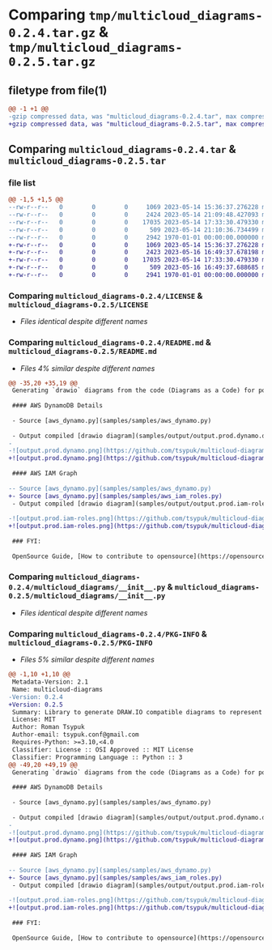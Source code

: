 # Comparing `tmp/multicloud_diagrams-0.2.4.tar.gz` & `tmp/multicloud_diagrams-0.2.5.tar.gz`

## filetype from file(1)

```diff
@@ -1 +1 @@
-gzip compressed data, was "multicloud_diagrams-0.2.4.tar", max compression
+gzip compressed data, was "multicloud_diagrams-0.2.5.tar", max compression
```

## Comparing `multicloud_diagrams-0.2.4.tar` & `multicloud_diagrams-0.2.5.tar`

### file list

```diff
@@ -1,5 +1,5 @@
--rw-r--r--   0        0        0     1069 2023-05-14 15:36:37.276228 multicloud_diagrams-0.2.4/LICENSE
--rw-r--r--   0        0        0     2424 2023-05-14 21:09:48.427093 multicloud_diagrams-0.2.4/README.md
--rw-r--r--   0        0        0    17035 2023-05-14 17:33:30.479330 multicloud_diagrams-0.2.4/multicloud_diagrams/__init__.py
--rw-r--r--   0        0        0      509 2023-05-14 21:10:36.734499 multicloud_diagrams-0.2.4/pyproject.toml
--rw-r--r--   0        0        0     2942 1970-01-01 00:00:00.000000 multicloud_diagrams-0.2.4/PKG-INFO
+-rw-r--r--   0        0        0     1069 2023-05-14 15:36:37.276228 multicloud_diagrams-0.2.5/LICENSE
+-rw-r--r--   0        0        0     2423 2023-05-16 16:49:37.678198 multicloud_diagrams-0.2.5/README.md
+-rw-r--r--   0        0        0    17035 2023-05-14 17:33:30.479330 multicloud_diagrams-0.2.5/multicloud_diagrams/__init__.py
+-rw-r--r--   0        0        0      509 2023-05-16 16:49:37.688685 multicloud_diagrams-0.2.5/pyproject.toml
+-rw-r--r--   0        0        0     2941 1970-01-01 00:00:00.000000 multicloud_diagrams-0.2.5/PKG-INFO
```

### Comparing `multicloud_diagrams-0.2.4/LICENSE` & `multicloud_diagrams-0.2.5/LICENSE`

 * *Files identical despite different names*

### Comparing `multicloud_diagrams-0.2.4/README.md` & `multicloud_diagrams-0.2.5/README.md`

 * *Files 4% similar despite different names*

```diff
@@ -35,20 +35,19 @@
 Generating `drawio` diagrams from the code (Diagrams as a Code) for popular Amazon Web Services:
 
 #### AWS DynamoDB Details
 
 - Source [aws_dynamo.py](samples/samples/aws_dynamo.py)
 
 - Output compiled [drawio diagram](samples/output/output.prod.dynamo.drawio):
-
-![output.prod.dynamo.png](https://github.com/tsypuk/multicloud-diagrams/blob/main/samples/output/png/output.prod.dynamo.png?raw=True))
+![output.prod.dynamo.png](https://github.com/tsypuk/multicloud-diagrams/raw/main/samples/output/png/output.prod.dynamo.png?raw=True)
 
 #### AWS IAM Graph
 
-- Source [aws_dynamo.py](samples/samples/aws_dynamo.py)
+- Source [aws_dynamo.py](samples/samples/aws_iam_roles.py)
 - Output compiled [drawio diagram](samples/output/output.prod.iam-roles.drawio)
 
-![output.prod.iam-roles.png](https://github.com/tsypuk/multicloud-diagrams/blob/main/samples/output/png/output.prod.iam-roles.png?raw=True))
+![output.prod.iam-roles.png](https://github.com/tsypuk/multicloud-diagrams/blob/main/samples/output/png/output.prod.iam-roles.png?raw=True)
 
 ### FYI:
 
 OpenSource Guide, [How to contribute to opensource](https://opensource.guide/)
```

### Comparing `multicloud_diagrams-0.2.4/multicloud_diagrams/__init__.py` & `multicloud_diagrams-0.2.5/multicloud_diagrams/__init__.py`

 * *Files identical despite different names*

### Comparing `multicloud_diagrams-0.2.4/PKG-INFO` & `multicloud_diagrams-0.2.5/PKG-INFO`

 * *Files 5% similar despite different names*

```diff
@@ -1,10 +1,10 @@
 Metadata-Version: 2.1
 Name: multicloud-diagrams
-Version: 0.2.4
+Version: 0.2.5
 Summary: Library to generate DRAW.IO compatible diagrams to represent Cloud infrastructure. AWS Cloud supported.
 License: MIT
 Author: Roman Tsypuk
 Author-email: tsypuk.conf@gmail.com
 Requires-Python: >=3.10,<4.0
 Classifier: License :: OSI Approved :: MIT License
 Classifier: Programming Language :: Python :: 3
@@ -49,20 +49,19 @@
 Generating `drawio` diagrams from the code (Diagrams as a Code) for popular Amazon Web Services:
 
 #### AWS DynamoDB Details
 
 - Source [aws_dynamo.py](samples/samples/aws_dynamo.py)
 
 - Output compiled [drawio diagram](samples/output/output.prod.dynamo.drawio):
-
-![output.prod.dynamo.png](https://github.com/tsypuk/multicloud-diagrams/blob/main/samples/output/png/output.prod.dynamo.png?raw=True))
+![output.prod.dynamo.png](https://github.com/tsypuk/multicloud-diagrams/raw/main/samples/output/png/output.prod.dynamo.png?raw=True)
 
 #### AWS IAM Graph
 
-- Source [aws_dynamo.py](samples/samples/aws_dynamo.py)
+- Source [aws_dynamo.py](samples/samples/aws_iam_roles.py)
 - Output compiled [drawio diagram](samples/output/output.prod.iam-roles.drawio)
 
-![output.prod.iam-roles.png](https://github.com/tsypuk/multicloud-diagrams/blob/main/samples/output/png/output.prod.iam-roles.png?raw=True))
+![output.prod.iam-roles.png](https://github.com/tsypuk/multicloud-diagrams/blob/main/samples/output/png/output.prod.iam-roles.png?raw=True)
 
 ### FYI:
 
 OpenSource Guide, [How to contribute to opensource](https://opensource.guide/)
```

